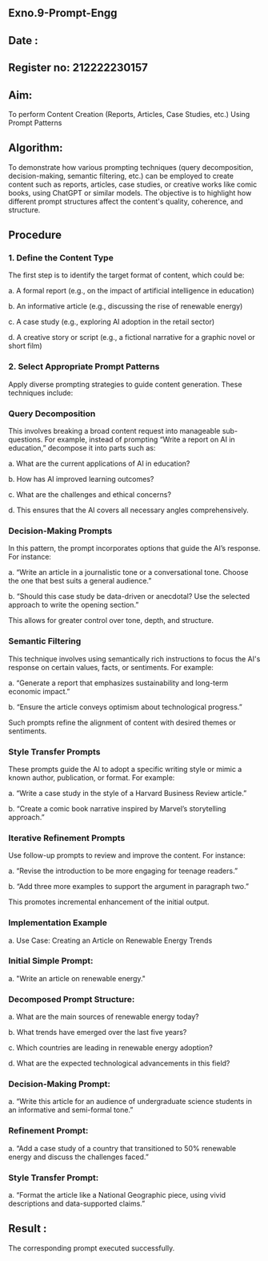 ## Exno.9-Prompt-Engg
## Date : 
## Register no: 212222230157
## Aim: 
To perform Content Creation (Reports, Articles, Case Studies, etc.) Using Prompt Patterns

## Algorithm:
To demonstrate how various prompting techniques (query decomposition, decision-making, semantic filtering, etc.) can be employed to create content such as reports, articles, case studies, or creative works like comic books, using ChatGPT or similar models. The objective is to highlight how different prompt structures affect the content's quality, coherence, and structure.

## Procedure

### 1. Define the Content Type
The first step is to identify the target format of content, which could be:

a. A formal report (e.g., on the impact of artificial intelligence in education)

b. An informative article (e.g., discussing the rise of renewable energy)

c. A case study (e.g., exploring AI adoption in the retail sector)

d. A creative story or script (e.g., a fictional narrative for a graphic novel or short film)

### 2. Select Appropriate Prompt Patterns
Apply diverse prompting strategies to guide content generation. These techniques include:

### Query Decomposition
This involves breaking a broad content request into manageable sub-questions. For example, instead of prompting “Write a report on AI in education,” decompose it into parts such as:

a. What are the current applications of AI in education?

b. How has AI improved learning outcomes?

c. What are the challenges and ethical concerns?

d. This ensures that the AI covers all necessary angles comprehensively.

### Decision-Making Prompts
In this pattern, the prompt incorporates options that guide the AI’s response. For instance:

a. “Write an article in a journalistic tone or a conversational tone. Choose the one that best suits a general audience.”

b. “Should this case study be data-driven or anecdotal? Use the selected approach to write the opening section.”

This allows for greater control over tone, depth, and structure.

### Semantic Filtering
This technique involves using semantically rich instructions to focus the AI's response on certain values, facts, or sentiments. For example:

a. “Generate a report that emphasizes sustainability and long-term economic impact.”

b. “Ensure the article conveys optimism about technological progress.”

Such prompts refine the alignment of content with desired themes or sentiments.

### Style Transfer Prompts
These prompts guide the AI to adopt a specific writing style or mimic a known author, publication, or format. For example:

a. “Write a case study in the style of a Harvard Business Review article.”

b. “Create a comic book narrative inspired by Marvel’s storytelling approach.”

### Iterative Refinement Prompts
Use follow-up prompts to review and improve the content. For instance:

a. “Revise the introduction to be more engaging for teenage readers.”

b. “Add three more examples to support the argument in paragraph two.”

This promotes incremental enhancement of the initial output.

### Implementation Example

a. Use Case: Creating an Article on Renewable Energy Trends

### Initial Simple Prompt:
a. "Write an article on renewable energy."

### Decomposed Prompt Structure:

a. What are the main sources of renewable energy today?

b. What trends have emerged over the last five years?

c. Which countries are leading in renewable energy adoption?

d. What are the expected technological advancements in this field?

### Decision-Making Prompt:
a. “Write this article for an audience of undergraduate science students in an informative and semi-formal tone.”

### Refinement Prompt:
a. “Add a case study of a country that transitioned to 50% renewable energy and discuss the challenges faced.”

### Style Transfer Prompt:
a. “Format the article like a National Geographic piece, using vivid descriptions and data-supported claims.”

## Result :  
The corresponding prompt executed successfully.
